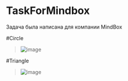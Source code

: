 # TaskForMindbox
Задача была написана для компании MindBox

#Сircle
>![image](https://user-images.githubusercontent.com/81651689/206321232-ec5082c7-848c-4074-8b89-7ed46e91e9ab.png)

#Triangle
>![image](https://user-images.githubusercontent.com/81651689/206321305-d9c82b79-4fb7-4357-9199-6bac4046e280.png)
